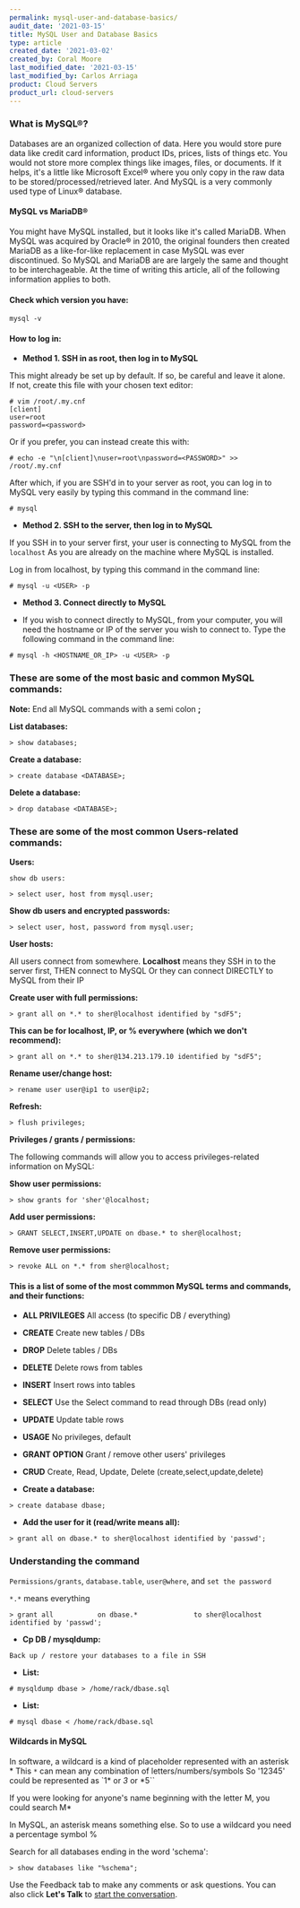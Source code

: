 ```yaml
---
permalink: mysql-user-and-database-basics/
audit_date: '2021-03-15'
title: MySQL User and Database Basics
type: article
created_date: '2021-03-02'
created_by: Coral Moore
last_modified_date: '2021-03-15'
last_modified_by: Carlos Arriaga
product: Cloud Servers
product_url: cloud-servers
---
```


### What is MySQL&reg;?

Databases are an organized collection of data.
Here you would store pure data like credit card information, product IDs, prices, lists of things etc.
You would not store more complex things like images, files, or documents.
If it helps, it's a little like Microsoft Excel&reg; where you only copy in the raw data to be stored/processed/retrieved later.
And MySQL is a very commonly used type of Linux&reg; database.



#### MySQL vs MariaDB&reg;

You might have MySQL installed, but it looks like it's called MariaDB.
When MySQL was acquired by Oracle&reg; in 2010, the original founders then created MariaDB as a like-for-like replacement in case MySQL was ever discontinued.
So MySQL and MariaDB are are largely the same and thought to be interchageable.
At the time of writing this article, all of the following information applies to both.


#### Check which version you have:

`mysql -v`

#### How to log in:

- **Method 1. SSH in as root, then log in to MySQL**

This might already be set up by default. If so, be careful and leave it alone.
If not, create this file with your chosen text editor:

````
# vim /root/.my.cnf
[client]
user=root
password=<password>
````

Or if you prefer, you can instead create this with:

````
# echo -e "\n[client]\nuser=root\npassword=<PASSWORD>" >> /root/.my.cnf
````

After which, if you are SSH'd in to your server as root, you can log in to MySQL very easily by typing this command in the command line:

`# mysql`

- **Method 2. SSH to the server, then log in to MySQL**

If you SSH in to your server first, your user is connecting to MySQL from the `localhost`
As you are already on the machine where MySQL is installed.

Log in from localhost, by typing this command in the command line:

`# mysql -u <USER> -p`

- **Method 3. Connect directly to MySQL**

- If you wish to connect directly to MySQL, from your computer, you will need the hostname or IP of the server you wish to connect to.
Type the following command in the command line:

`# mysql -h <HOSTNAME_OR_IP> -u <USER> -p`

### These are some of the most basic and common MySQL commands:

**Note:** End all MySQL commands with a semi colon **;**

**List databases:**

`> show databases;`

**Create a database:**

`> create database <DATABASE>;`

**Delete a database:**

`> drop database <DATABASE>;`

### These are some of the most common Users-related commands:

**Users:**

`show db users:`

`> select user, host from mysql.user;`

**Show db users and encrypted passwords:**

`> select user, host, password from mysql.user;`

**User hosts:**

All users connect from somewhere.
**Localhost** means they SSH in to the server first, THEN connect to MySQL
Or they can connect DIRECTLY to MySQL from their IP

**Create user with full permissions:**

`> grant all on *.* to sher@localhost identified by "sdF5";`

**This can be for localhost, IP, or % everywhere (which we don't recommend):**

`> grant all on *.* to sher@134.213.179.10 identified by "sdF5";`

**Rename user/change host:**

`> rename user user@ip1 to user@ip2;`

**Refresh:**

`> flush privileges;`

**Privileges / grants / permissions:**

The following commands will allow you to access privileges-related information on MySQL:

**Show user permissions:**

`> show grants for 'sher'@localhost;`

**Add user permissions:**

`> GRANT SELECT,INSERT,UPDATE on dbase.* to sher@localhost;`

**Remove user permissions:**

`> revoke ALL on *.* from sher@localhost;`

#### This is a list of some of the most commmon MySQL terms and commands, and their functions:

- **ALL PRIVILEGES** All access (to specific DB / everything)
- **CREATE** Create new tables / DBs
- **DROP** Delete tables / DBs
- **DELETE** Delete rows from tables
- **INSERT** Insert rows into tables
- **SELECT** Use the Select command to read through DBs   (read only)
- **UPDATE** Update table rows
- **USAGE** No privileges, default
- **GRANT OPTION** Grant / remove other users' privileges
- **CRUD** Create, Read, Update, Delete (create,select,update,delete)


- **Create a database:** 

`> create database dbase;`

- **Add the user for it (read/write means all):**

`> grant all on dbase.* to sher@localhost identified by 'passwd';`

### Understanding the command

`Permissions/grants`, `database.table`, `user@where`, and `set the password`

`*.*` means everything

`> grant all           on dbase.*              to sher@localhost    identified by 'passwd';`

- **Cp DB / mysqldump:**

`Back up / restore your databases to a file in SSH`

- **List:**

`# mysqldump dbase > /home/rack/dbase.sql`

- **List:**

`# mysql dbase < /home/rack/dbase.sql`

#### Wildcards in MySQL

In software, a wildcard is a kind of placeholder represented with an asterisk *
This `*` can mean any combination of letters/numbers/symbols
So '12345' could be represented as  `1*  or  *3*  or  *5``

If you were looking for anyone's name beginning with the letter M, you could search M*

In MySQL, an asterisk means something else. So to use a wildcard you need a percentage symbol %

Search for all databases ending in the word 'schema':

`> show databases like "%schema";`

Use the Feedback tab to make any comments or ask questions. You can also click
**Let's Talk** to [start the conversation](https://www.rackspace.com/). 



